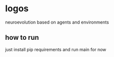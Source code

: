 # logos

neuroevolution based on agents and environments

## how to run

just install pip requirements and run main for now

